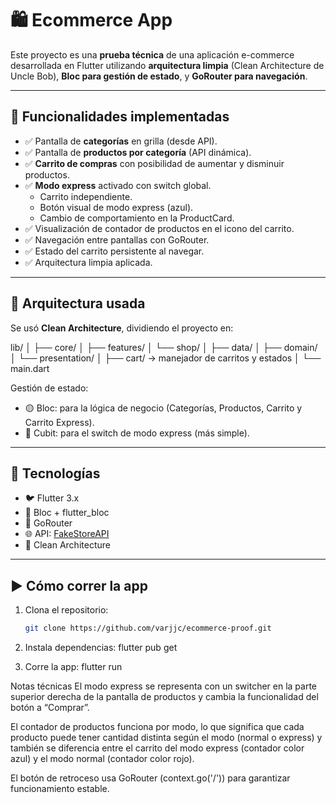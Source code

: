 # 🛍️ Ecommerce App

Este proyecto es una **prueba técnica** de una aplicación e-commerce desarrollada en Flutter utilizando **arquitectura limpia** (Clean Architecture de Uncle Bob), **Bloc para gestión de estado**, y **GoRouter para navegación**.

---

## 📱 Funcionalidades implementadas

- ✅ Pantalla de **categorías** en grilla (desde API).
- ✅ Pantalla de **productos por categoría** (API dinámica).
- ✅ **Carrito de compras** con posibilidad de aumentar y disminuir productos.
- ✅ **Modo express** activado con switch global.
  - Carrito independiente.
  - Botón visual de modo express (azul).
  - Cambio de comportamiento en la ProductCard.
- ✅ Visualización de contador de productos en el icono del carrito.
- ✅ Navegación entre pantallas con GoRouter.
- ✅ Estado del carrito persistente al navegar.
- ✅ Arquitectura limpia aplicada.

---

## 🧠 Arquitectura usada

Se usó **Clean Architecture**, dividiendo el proyecto en:

lib/
│
├── core/
│
├── features/
│ └── shop/
│ ├── data/
│ ├── domain/
│ └── presentation/
│
├── cart/ → manejador de carritos y estados
│
└── main.dart


Gestión de estado:
- 🟡 Bloc: para la lógica de negocio (Categorías, Productos, Carrito y Carrito Express).
- 🔵 Cubit: para el switch de modo express (más simple).

---

## 🧪 Tecnologías

- 🐦 Flutter 3.x
- 🧱 Bloc + flutter_bloc
- 🧭 GoRouter
- 🌐 API: [FakeStoreAPI](https://fakestoreapi.com)
- 🧼 Clean Architecture

---

## ▶️ Cómo correr la app

1. Clona el repositorio:
   ```bash
   git clone https://github.com/varjjc/ecommerce-proof.git

2. Instala dependencias:
    flutter pub get

3. Corre la app:
    flutter run

Notas técnicas
El modo express se representa con un switcher en la parte superior derecha de la pantalla de productos y cambia la funcionalidad del botón a “Comprar”.

El contador de productos funciona por modo, lo que significa que cada producto puede tener cantidad distinta según el modo (normal o express) y también se diferencia entre el carrito del modo express (contador color azul) y el modo normal (contador color rojo).

El botón de retroceso usa GoRouter (context.go('/')) para garantizar funcionamiento estable.